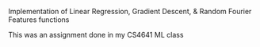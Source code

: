 Implementation of Linear Regression, Gradient Descent, &amp; Random Fourier Features functions

This was an assignment done in my CS4641 ML class
